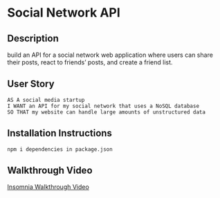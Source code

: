 # Social Network API

## Description
build an API for a social network web application where users can share their posts, react to friends’ posts, and create a friend list.
## User Story
```
AS A social media startup
I WANT an API for my social network that uses a NoSQL database
SO THAT my website can handle large amounts of unstructured data
```

## Installation Instructions

```
npm i dependencies in package.json
```

## Walkthrough Video

[Insomnia Walkthrough Video]()